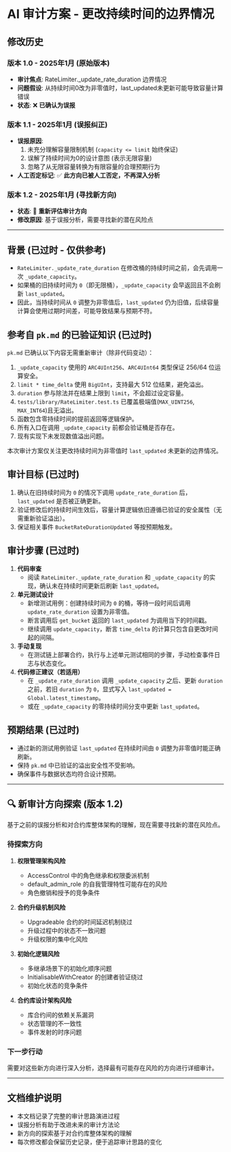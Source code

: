 # AI 审计方案 - 更改持续时间的边界情况

## 修改历史

### 版本 1.0 - 2025年1月 (原始版本)
- **审计焦点**: RateLimiter._update_rate_duration 边界情况
- **问题假设**: 从持续时间0改为非零值时，last_updated未更新可能导致容量计算错误
- **状态**: ❌ **已确认为误报**

### 版本 1.1 - 2025年1月 (误报纠正)
- **误报原因**: 
  1. 未充分理解容量限制机制 (`capacity <= limit` 始终保证)
  2. 误解了持续时间为0的设计意图 (表示无限容量)
  3. 忽略了从无限容量转换为有限容量的合理预期行为
- **人工否定标记**: ✅ **此方向已被人工否定，不再深入分析**

### 版本 1.2 - 2025年1月 (寻找新方向)
- **状态**: 🔄 **重新评估审计方向**
- **修改原因**: 基于误报分析，需要寻找新的潜在风险点

---

## 背景 (已过时 - 仅供参考)
- `RateLimiter._update_rate_duration` 在修改桶的持续时间之前，会先调用一次 `_update_capacity`。
- 如果桶的旧持续时间为 `0`（即无限桶），`_update_capacity` 会早返回且不会刷新 `last_updated`。
- 因此，当持续时间从 `0` 调整为非零值后，`last_updated` 仍为旧值，后续容量计算会使用过期时间差，可能导致结果与预期不符。

## 参考自 `pk.md` 的已验证知识 (已过时)
`pk.md` 已确认以下内容无需重新审计（除非代码变动）：
1. `_update_capacity` 使用的 `ARC4UInt256`、`ARC4UInt64` 类型保证 256/64 位运算安全。
2. `limit * time_delta` 使用 `BigUInt`，支持最大 512 位结果，避免溢出。
3. `duration` 参与除法并在结果上限到 `limit`，不会超过设定容量。
4. `tests/library/RateLimiter.test.ts` 已覆盖极端值(`MAX_UINT256`, `MAX_INT64`)且无溢出。
5. 函数包含零持续时间的提前返回等逻辑保护。
6. 所有入口在调用 `_update_capacity` 前都会验证桶是否存在。
7. 现有实现下未发现数值溢出问题。

本次审计方案仅关注更改持续时间为非零值时 `last_updated` 未更新的边界情况。

## 审计目标 (已过时)
1. 确认在旧持续时间为 `0` 的情况下调用 `update_rate_duration` 后，`last_updated` 是否被正确更新。
2. 验证修改后的持续时间生效后，容量计算逻辑依旧遵循已验证的安全属性（无需重新验证溢出）。
3. 保证相关事件 `BucketRateDurationUpdated` 等按预期触发。

## 审计步骤 (已过时)
1. **代码审查**
   - 阅读 `RateLimiter._update_rate_duration` 和 `_update_capacity` 的实现，确认未在持续时间更新后刷新 `last_updated`。
2. **单元测试设计**
   - 新增测试用例：创建持续时间为 `0` 的桶，等待一段时间后调用 `update_rate_duration` 设置为非零值。
   - 断言调用后 `get_bucket` 返回的 `last_updated` 为调用当下的时间戳。
   - 继续调用 `update_capacity`，断言 `time_delta` 的计算只包含自更改时间起的间隔。
3. **手动复现**
   - 在测试链上部署合约，执行与上述单元测试相同的步骤，手动检查事件日志与状态变化。
4. **代码修正建议（若适用）**
   - 在 `_update_rate_duration` 调用 `_update_capacity` 之后、更新 `duration` 之前，若旧 `duration` 为 `0`，显式写入 `last_updated = Global.latest_timestamp`。
   - 或在 `_update_capacity` 的零持续时间分支中更新 `last_updated`。

## 预期结果 (已过时)
- 通过新的测试用例验证 `last_updated` 在持续时间由 `0` 调整为非零值时能正确刷新。
- 保持 `pk.md` 中已验证的溢出安全性不受影响。
- 确保事件与数据状态均符合设计预期。

---

## 🔍 新审计方向探索 (版本 1.2)

基于之前的误报分析和对合约库整体架构的理解，现在需要寻找新的潜在风险点。

### 待探索方向

1. **权限管理架构风险**
   - AccessControl 中的角色继承和权限委派机制
   - default_admin_role 的自我管理特性可能存在的风险
   - 角色撤销和授予的竞争条件

2. **合约升级机制风险**
   - Upgradeable 合约的时间延迟机制绕过
   - 升级过程中的状态不一致问题
   - 升级权限的集中化风险

3. **初始化逻辑风险**
   - 多继承场景下的初始化顺序问题
   - InitialisableWithCreator 的创建者验证绕过
   - 初始化状态的竞争条件

4. **合约库设计架构风险**
   - 库合约间的依赖关系漏洞
   - 状态管理的不一致性
   - 事件发射的时序问题

### 下一步行动
需要对这些新方向进行深入分析，选择最有可能存在风险的方向进行详细审计。

---

## 文档维护说明
- 本文档记录了完整的审计思路演进过程
- 误报分析有助于改进未来的审计方法论
- 新方向的探索基于对合约库整体架构的理解
- 每次修改都会保留历史记录，便于追踪审计思路的变化

